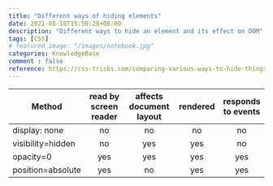 ```yaml
---
title: "Different ways of hiding elements"
date: 2021-05-18T15:50:28+08:00
description: "Different ways to hide an element and its effect on DOM"
tags: [CSS]
# featured_image: "/images/notebook.jpg"
categories: KnowledgeBase
comment : false
reference: https://css-tricks.com/comparing-various-ways-to-hide-things-in-css/
---
```




| Method             | read by<br> screen reader  | affects<br>document layout  | rendered  | responds<br> to events
|---                 |:---:                       |:---:                        |:---:      |:---: 
| display: none      | no                         | no                          | no        | no 
| visibility=hidden  | no                         | yes                         | yes       | no
| opacity=0          | yes                        | yes                         | yes       | yes
| position=absolute  | yes                        | no                          | yes       | yes
